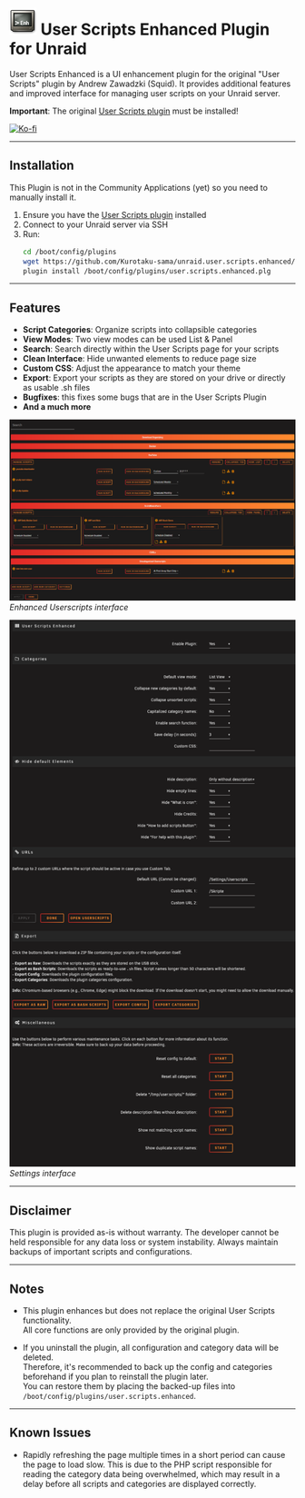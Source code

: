 # ![Plugin Icon](images/icon.png) User Scripts Enhanced Plugin for Unraid

User Scripts Enhanced is a UI enhancement plugin for the original "User Scripts" plugin by Andrew Zawadzki (Squid).
It provides additional features and improved interface for managing user scripts on your Unraid server.

**Important**: The original [User Scripts plugin](https://forums.unraid.net/topic/48286-plugin-ca-user-scripts/) must be installed!

[![Ko-fi](https://img.shields.io/badge/If%20you%20like%20my%20work%20feel%20free%20to%20support%20me%20on%20Kofi-8A2BE2?style=for-the-badge&logo=ko-fi&labelColor=9370DB&link=https://ko-fi.com/kurotaku1337)](https://ko-fi.com/kurotaku1337)

---

## Installation

This Plugin is not in the Community Applications (yet) so you need to manually install it.

1. Ensure you have the [User Scripts plugin](https://forums.unraid.net/topic/48286-plugin-ca-user-scripts/) installed
2. Connect to your Unraid server via SSH
3. Run:
   ```bash
   cd /boot/config/plugins
   wget https://github.com/Kurotaku-sama/unraid.user.scripts.enhanced/raw/main/user.scripts.enhanced.plg
   plugin install /boot/config/plugins/user.scripts.enhanced.plg
   ```

---

## Features

- **Script Categories**: Organize scripts into collapsible categories
- **View Modes**: Two view modes can be used List & Panel
- **Search**: Search directly within the User Scripts page for your scripts
- **Clean Interface**: Hide unwanted elements to reduce page size
- **Custom CSS**: Adjust the appearance to match your theme
- **Export**: Export your scripts as they are stored on your drive or directly as usable .sh files
- **Bugfixes**: this fixes some bugs that are in the User Scripts Plugin
- **And a much more**

![UserScripts Page](images/page_userscripts.png)
*Enhanced Userscripts interface*

![Settings Page](images/page_settings.png)
*Settings interface*

---

## Disclaimer

This plugin is provided as-is without warranty. The developer cannot be held responsible for any data loss or system instability. Always maintain backups of important scripts and configurations.

---

## Notes

- This plugin enhances but does not replace the original User Scripts functionality. <br>All core functions are only provided by the original plugin.

- If you uninstall the plugin, all configuration and category data will be deleted. <br>
Therefore, it's recommended to back up the config and categories beforehand if you plan to reinstall the plugin later.<br>
You can restore them by placing the backed-up files into
<code>/boot/config/plugins/user.scripts.enhanced</code>.

---

## Known Issues

- Rapidly refreshing the page multiple times in a short period can  cause the page to load slow.
This is due to the PHP script responsible for reading the category data being overwhelmed, which may result in a delay before all scripts and categories are displayed correctly.
